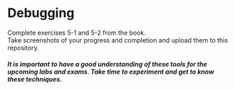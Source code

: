 # Debugging

Complete exercises 5-1 and 5-2 from the book.  
Take screenshots of your progress and completion and upload them to this repository.  
  
#### _It is important to have a good understanding of these tools for the upcoming labs and exams. Take time to experiment and get to know these techniques._
